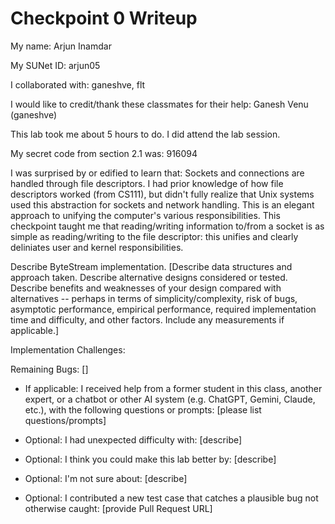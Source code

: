 Checkpoint 0 Writeup
====================

My name: Arjun Inamdar

My SUNet ID: arjun05 

I collaborated with: ganeshve, flt

I would like to credit/thank these classmates for their help: Ganesh Venu (ganeshve) 

This lab took me about 5 hours to do. I did attend the lab session.

My secret code from section 2.1 was: 916094 

I was surprised by or edified to learn that: Sockets and connections are handled through file descriptors. I had prior knowledge of how file descriptors worked (from CS111), but didn't fully realize that Unix systems used this abstraction for sockets and network handling. This is an elegant approach to unifying the computer's various responsibilities. This checkpoint taught me that reading/writing information to/from a socket is as simple as reading/writing to the file descriptor: this unifies and clearly deliniates user and kernel responsibilities.  

Describe ByteStream implementation. [Describe data structures and
approach taken. Describe alternative designs considered or tested.
Describe benefits and weaknesses of your design compared with
alternatives -- perhaps in terms of simplicity/complexity, risk of
bugs, asymptotic performance, empirical performance, required
implementation time and difficulty, and other factors. Include any
measurements if applicable.]

Implementation Challenges: 


Remaining Bugs:
[]

- If applicable: I received help from a former student in this class,
  another expert, or a chatbot or other AI system (e.g. ChatGPT,
  Gemini, Claude, etc.), with the following questions or prompts:
  [please list questions/prompts]

- Optional: I had unexpected difficulty with: [describe]

- Optional: I think you could make this lab better by: [describe]

- Optional: I'm not sure about: [describe]

- Optional: I contributed a new test case that catches a plausible bug
  not otherwise caught: [provide Pull Request URL]

